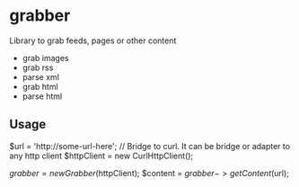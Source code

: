 # grabber
Library to grab feeds, pages or other content

- grab images
- grab rss
- parse xml
- grab html
- parse html

## Usage

$url = 'http://some-url-here';
// Bridge to curl. It can be bridge or adapter to any http client
$httpClient = new CurlHttpClient();

$grabber = new Grabber($httpClient);
$content = $grabber->getContent($url);
